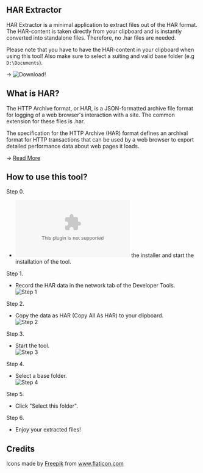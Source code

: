 HAR Extractor
---

HAR Extractor is a minimal application to extract files out of the HAR format. 
The HAR-content is taken directly from your clipboard and is instantly converted into standalone files. 
Therefore, no .har files are needed. 

Please note that you have to have the HAR-content in your clipboard when using this tool!
Also make sure to select a suiting and valid base folder (e.g `D:\Documents`).

→ ![Download!](https://github.com/choozn/har-extractor/releases)

What is HAR?
---

The HTTP Archive format, or HAR, is a JSON-formatted archive file format for logging of a web browser's interaction with a site. The common extension for these files is .har.

The specification for the HTTP Archive (HAR) format defines an archival format for HTTP transactions that can be used by a web browser to export detailed performance data about web pages it loads.

→ [Read More](https://www.keycdn.com/support/what-is-a-har-file)

How to use this tool?
---

Step 0.
- ![Download](https://github.com/choozn/har-extractor/releases/download/v1.0/HAR.Extractor.Setup.1.0.0.exe) the installer and start the installation of the tool.

Step 1.
- Record the HAR data in the network tab of the Developer Tools.<br/>
![Step 1](https://i.imgur.com/kP6NEKl.png)

Step 2.
- Copy the data as HAR (Copy All As HAR) to your clipboard.<br/>
![Step 2](https://i.imgur.com/hCkjhA9.png)

Step 3.
- Start the tool.<br/>
![Step 3](https://i.imgur.com/LQifINc.png)

Step 4.
- Select a base folder.<br/>
![Step 4](https://i.imgur.com/ar20xu8.png)

Step 5.
- Click "Select this folder".

Step 6.
- Enjoy your extracted files!

Credits
---
<div>Icons made by <a href="https://www.freepik.com" title="Freepik">Freepik</a> from <a href="https://www.flaticon.com/" title="Flaticon">www.flaticon.com</a></div>
